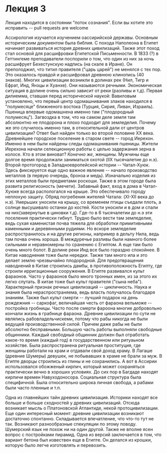 Лекция 3
========

Лекция находится в состоянии "поток сознания". Если вы хотите это исправить -- pull requests are welcome

Ассирология изучается изучением оассирийской державы. Основным историческим документом была библия.
С похода Наполеона в Египет начинает развиваться история древних цивилизаций. Также этот поход стал основой для расшифровки Египетской Письменности.
В 1833 (?) в Геттингеме преподаватели поспорили о том, что один из них за ночь расшифрует Бехестунскую надпись (на скале в Иране).
Он преполоджил, что титил правителя ("царь царей") не менялся с тех пор. Это оказалось правдой и расшифровал древнюю клинопись (40 знаков).
Многих цивилизации возникли в долинах рек (Нил, Тигр и Ефрат, Инд, Янзцы и Хуанхе). Они называются речными.
Экономическая ситуация в долине очень сильно зависит от реки (разливы и т.д).
Первая дилиемма, ставшая перед исторической наукой: Вавиловым установлено, что первый центр одомашнивания злаков находился в "полумесяце" ближненого востока (Турция, Сирия, Ливан, Израиль).
Пшеница впервые одомашнена именно там ("плодородный полумесяц"). Загвоздка в том, что на самом деле земля там абсолюнтно не плодорона и плохо подходит для земледелия.
Почему же это случилось именно там, в относительной дали от центров цивилизации? Ответ был найден только во второй половине XX века.
Древнейшее городское поселение в старом свете -- город Иерехон. Именно в нем были найдены следы одомашнивания пшеницы.
Жители Иерехона начали селекционную работы с целью задержания зерна в колосе. Кто в этом виноват? *Конечно же*, женщины. Мужчины еще долгое время продолжали заниматься охотой (IIX тысячалетие до н.э).
Второй протогород в Западноевропейской истории -- Чатал-Хуюк. Здесь фиксируется еще одно важное явление -- начало производство металлов (в первую очередь, бронза и медь). Изначально изделия из этих металлов были предметами роскоши. Также в этом городе была развита религиозность (мечети). Забавный факт, вход в дома в Чатал-Хуюке всегда распологался на крыше. Это обеспечивало городу неплохую защиту.
Обряд погребения жителей Чатала: (XI-XII века до н.э).
Умерьших уносили на крышу, со временем птицы съедали плоть, а солнце высушивало останки до костей. Кости уносили и в дом и спали на них(завернутые в циновки т.д).
Где-то в 6 тысячалетии до н.э эти поселения практически гибнут. Трудно было вести там земледелие, ведь сухая каменистая почва тяжела для обработки примитивными каменными и деревянными рудиями. Но вскоре земледелие распространилось и на другие регионы, например в дельту Нила, ведь там почва очень хороша.
В междуречье разливы были намного более сильными и неравномерны по сранению с Египтом. А еще там было очень много болот. В долине реки Инд все было гораздно спокойнее. В Китае наводнения тоже были нередки. Также там много ила и это делает землю чрезвычайно плодородной. Для предотвращения наводнений в Китае строились дамбы, в противоположность Египту, где строили ирригационные сооружения.
В Египте развивался культ фараонов. Часто у фараонов было много тронных имен, из за этого их легко спутать. В китае тоже был культ правителя ("сына неба"). 
Характерный признак речных цивилизаций -- цикличность.
Наука и знания была нераспространяема, ведь власть получалось благодаря знаниям. 
Также был культ смерти -- лучший подарок на день рождежния -- саркофаг, величайшая честь от фараона вельможе -- постройка гробницы.
Часто после смерти фароона многие добровольно кончали жизнь в грабнице фараона.
Древние цивилизации по сути не являлись рабовладельчискеми, потому что рабы никогда не были ведущей производственной силой. Причем даже рабы не были абсолютно бесправными.
Большую часть работы выполняли свободные общинники. Каждый свободный общинник должен был отработать какое-то время (каждый год) в государственном или ритуаьном хозяйстве.
Была распространена ритуальная проституция, где женщины работали на храм и отдавали свой доход храму.
В Лагаше (древние Шумеры) девушек, не побывавших в храме не брали за муж.
В Египте дворцы строились из глины и не сохранились. А вот в Ассирии использовался обожженый кирпич, который может сохраняться практически вечно в хороших условиях.
До сих пор в Багдаде находят кирпичи времен Навуходоносора. 
Социальная структура была специфичной. Была относительно широка личная свобода, а рабами были часто пленные и т.п.

Одна из главнейших тайн древних цивилизация. Историки находят все больше и больше сходностей у древних цивилизаций. Отсюда возникает мысль о Платоновской Атлантиде, некой протоцивилизации.
Еще один интересный момент: древние цивилизации возникают достаточно спонтанно. Складывается впечатление, что что-то тут не так. Возникают разнообразные спекуляции по этому поводу.
Шумерский язык не похож ни на один другой. 
Также не вполне ясен вопрос с постройками пирамид. Одна из версий заключается в том, что вариант бетона был извествен еще в Египте. Он делался из крошки, которую было легче изготовлять и перевозить.

